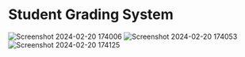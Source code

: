 # Student Grading System
![Screenshot 2024-02-20 174006](https://github.com/Merthanaka/Student-Grading-System-With-SQL-Database-WindowsForm/assets/94761569/40217962-1169-46c2-aedf-8102f6ffceae)
![Screenshot 2024-02-20 174053](https://github.com/Merthanaka/Student-Grading-System-With-SQL-Database-WindowsForm/assets/94761569/1e31b548-2255-4c42-ad14-2e239a1fc2cb)
![Screenshot 2024-02-20 174125](https://github.com/Merthanaka/Student-Grading-System-With-SQL-Database-WindowsForm/assets/94761569/1dfa180e-f402-4994-8222-6d197fcb50e0)
